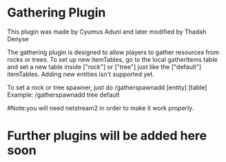 # Gathering Plugin
This plugin was made by Cyumus Aduni and later modified by Thadah Denyse

The gathering plugin is designed to allow players to gather resources from rocks or trees. To set up new itemTables, go to the local gatherItems table and set a new table inside ["rock"] or ["tree"] just like the ["default"] itemTables. Adding new entities isn't supported yet.

To set a rock or tree spawner, just do /gatherspawnadd [entity] [table]
Example: 
/gatherspawnadd tree default

#Note:you will need netstream2 in order to make it work properly.

# Further plugins will be added here soon
